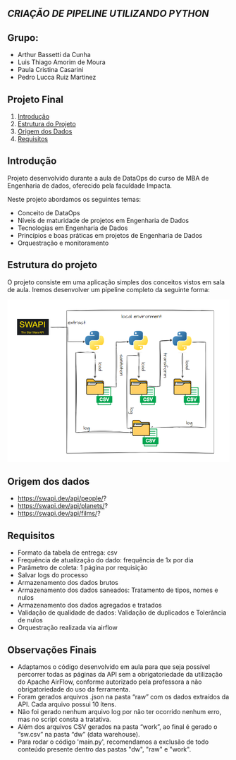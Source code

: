 ## *CRIAÇÃO DE PIPELINE UTILIZANDO PYTHON*

## Grupo:
- Arthur Bassetti da Cunha
- Luis Thiago Amorim de Moura
- Paula Cristina Casarini 
- Pedro Lucca Ruiz Martinez

## Projeto Final
1. [Introdução](#introdução)
2. [Estrutura do Projeto](#estrutura-do-projeto)
3. [Origem dos Dados](#origem-dos-dados)
4. [Requisitos](#requisitos)

## Introdução

Projeto desenvolvido durante a aula de DataOps do curso de MBA de Engenharia de dados, oferecido pela faculdade Impacta.

Neste projeto abordamos os seguintes temas:
- Conceito de DataOps
- Níveis de maturidade de projetos em Engenharia de Dados
- Tecnologias em Engenharia de Dados
- Princípios e boas práticas em projetos de Engenharia de Dados
- Orquestração e monitoramento


## Estrutura do projeto
O projeto consiste em uma aplicação simples dos conceitos vistos em sala de aula. Iremos desenvolver um pipeline completo da seguinte forma:

![alt text](imgs/projeto.png)

## Origem dos dados
- https://swapi.dev/api/people/?
- https://swapi.dev/api/planets/?
- https://swapi.dev/api/films/?

## Requisitos
- Formato da tabela de entrega: csv 
- Frequência de atualização do dado: frequência de 1x por dia
- Parâmetro de coleta: 1 página por requisição
- Salvar logs do processo
- Armazenamento dos dados brutos
- Armazenamento dos dados saneados: Tratamento de tipos, nomes e nulos
- Armazenamento dos dados agregados e tratados
- Validação de qualidade de dados: Validação de duplicados e Tolerância de nulos
- Orquestração realizada via airflow

## Observações Finais
- Adaptamos o código desenvolvido em aula para que seja possível percorrer todas as páginas da API sem a obrigatoriedade da utilização do Apache AirFlow, conforme autorizado pela professora a não obrigatoriedade do uso da ferramenta.
- Foram gerados arquivos .json na pasta “raw” com os dados extraídos da API. Cada arquivo possui 10 ítens. 
- Não foi gerado nenhum arquivo log por não ter ocorrido nenhum erro, mas no script consta a tratativa.
- Além dos arquivos CSV gerados na pasta “work”, ao final é gerado o “sw.csv” na pasta “dw” (data warehouse).
- Para rodar o código 'main.py', recomendamos a exclusão de todo conteúdo presente dentro das pastas "dw", "raw" e "work".





